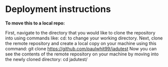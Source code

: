 
<h1>Deployment instructions</h1>

<b>To move this to a local repo:</b><br>

First, navigate to the directory that you would like to clone the repository into using commands like:
cd: to change your working directory.
Next, clone the remote repository and create a local copy on your machine using this command:
git clone https://github.com/paulwhit99/jadutest
Now you can see the contents of the remote repository on your machine by moving into the newly cloned directory:
cd jadutest/

